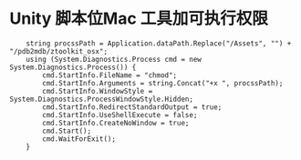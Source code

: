 # Unity 脚本位Mac 工具加可执行权限

        string procssPath = Application.dataPath.Replace("/Assets", "") + "/pdb2mdb/ztoolkit_osx";
        using (System.Diagnostics.Process cmd = new System.Diagnostics.Process()) {
            cmd.StartInfo.FileName = "chmod";
            cmd.StartInfo.Arguments = string.Concat("+x ", procssPath);
            cmd.StartInfo.WindowStyle = System.Diagnostics.ProcessWindowStyle.Hidden;
            cmd.StartInfo.RedirectStandardOutput = true;
            cmd.StartInfo.UseShellExecute = false;
            cmd.StartInfo.CreateNoWindow = true;
            cmd.Start();
            cmd.WaitForExit();
        }